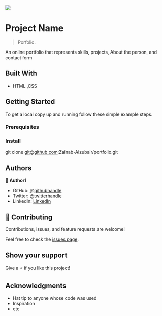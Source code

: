 ![](https://img.shields.io/badge/Microverse-blueviolet)

# Project Name

> Porfolio.

An online portfolio that represents skills, projects, About the person, and contact form  


## Built With

- HTML ,CSS


## Getting Started

To get a local copy up and running follow these simple example steps.

### Prerequisites



### Install
git clone git@github.com:Zainab-Alzubair/portfolio.git



## Authors

👤 **Author1**

- GitHub: [@githubhandle](https://github.com/Zainab-Alzubair)
- Twitter: [@twitterhandle](@zainabm34401029)
- LinkedIn: [LinkedIn](https://www.linkedin.com/in/zainab-al-zubair-bb6777168/)

## 🤝 Contributing

Contributions, issues, and feature requests are welcome!

Feel free to check the [issues page](../../issues/).

## Show your support

Give a ⭐️ if you like this project!

## Acknowledgments

- Hat tip to anyone whose code was used
- Inspiration
- etc
